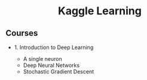 <h1 align='center'> Kaggle Learning </h1>
<h2> Courses </h2>

<ul> 
  <li> 1. Introduction to Deep Learning </li>
  <ul> 
    <li> A single neuron </li>
    <li> Deep Neural Networks </li>
    <li> Stochastic Gradient Descent </li>
  </ul>
</ul>

